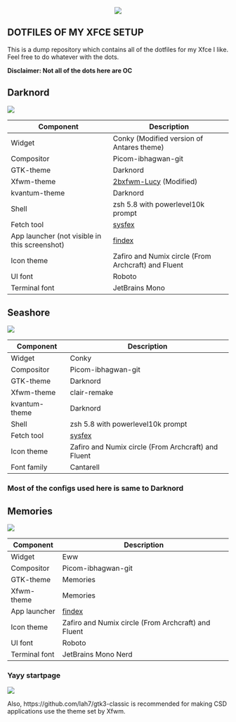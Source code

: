 <p align="center"><img src="https://github.com/mehedirm6244/My_XFCE_dotties/blob/main/images/banner.png"></p>

## DOTFILES OF MY XFCE SETUP
This is a dump repository which contains all of the dotfiles for my Xfce I like. Feel free to do whatever with the dots.

<b>Disclaimer: Not all of the dots here are OC</b>

## Darknord
![](https://github.com/mehedirm6244/My_XFCE_dotties/blob/main/images/darknord.png)

Component | Description
------------- | -------------
Widget | Conky (Modified version of Antares theme)
Compositor | Picom-ibhagwan-git
GTK-theme | Darknord
Xfwm-theme | [2bxfwm-Lucy](https://github.com/addy-dclxvi/xfwm4-theme-collections/tree/master/2bxfwm-Lucy) (Modified)
kvantum-theme | Darknord
Shell | zsh 5.8 with powerlevel10k prompt
Fetch tool | [sysfex](https://github.com/mehedirm6244/sysfex)
App launcher (not visible in this screenshot) | [findex](https://github.com/mdgaziur/findex)
Icon theme | Zafiro and Numix circle (From Archcraft) and Fluent 
UI font | Roboto
Terminal font | JetBrains Mono


## Seashore
![](https://github.com/mebesus/My_XFCE_dotties/blob/main/images/seashore.png)

Component | Description
------------- | -------------
Widget | Conky
Compositor | Picom-ibhagwan-git
GTK-theme | Darknord
Xfwm-theme | clair-remake
kvantum-theme | Darknord
Shell | zsh 5.8 with powerlevel10k prompt
Fetch tool | [sysfex](https://github.com/mehedirm6244/sysfex)
Icon theme | Zafiro and Numix circle (From Archcraft) and Fluent 
Font family | Cantarell

### Most of the configs used here is same to Darknord


## Memories
![](https://github.com/mebesus/My_XFCE_dotties/blob/main/images/memories.png)

Component | Description
------------- | -------------
Widget | Eww
Compositor | Picom-ibhagwan-git
GTK-theme | Memories
Xfwm-theme | Memories
App launcher | [findex](https://github.com/mdgaziur/findex)
Icon theme | Zafiro and Numix circle (From Archcraft) and Fluent 
UI font | Roboto
Terminal font | JetBrains Mono Nerd

### Yayy startpage
![](https://github.com/mebesus/My_XFCE_dotties/blob/main/images/startpage_memories.png)


<p>
    Also, https://github.com/lah7/gtk3-classic is recommended for making CSD applications use the theme set by Xfwm.
</p>
